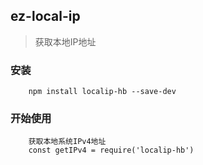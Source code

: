 ## ez-local-ip
> 获取本地IP地址

### 安装
```
    npm install localip-hb --save-dev 
```
### 开始使用
```
    获取本地系统IPv4地址
    const getIPv4 = require('localip-hb')
```